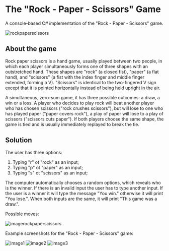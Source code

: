# The "Rock - Paper - Scissors" Game
A console-based C# implementation of the "Rock - Paper - Scissors" game.

![rockpaperscissors](https://user-images.githubusercontent.com/112023119/192526682-81ad586c-80a7-47d9-aa76-f77d88db3f2e.png)

## About the game

Rock paper scissors is a hand game, usually played between two people, in which each player simultaneously forms one of three shapes with an outstretched hand. These shapes are "rock" (a closed fist), "paper" (a flat hand), and "scissors" (a fist with the index finger and middle finger extended, forming a V). "Scissors" is identical to the two-fingered V sign except that it is pointed horizontally instead of being held upright in the air.

A simultaneous, zero-sum game, it has three possible outcomes: a draw, a win or a loss. A player who decides to play rock will beat another player who has chosen scissors ("rock crushes scissors"), but will lose to one who has played paper ("paper covers rock"), a play of paper will lose to a play of scissors ("scissors cuts paper"). If both players choose the same shape, the game is tied and is usually immediately replayed to break the tie.

## Solution

The user has three options:
1. Typing "r" ot "rock" as an input;
2. Typing "p" ot "paper" as an input;
3. Typing "s" ot "scissors" as an input;

The computer automatically chooses a random options, which reveals who is the winner. If there is an invalid input the user has to type another input. 
If the user is a winner it will type the message "You win." otherwise it will print "You lose.". When both inputs are the same, it will print "This game was a draw.".

Possible moves:

![imagerockpaperscissors](https://user-images.githubusercontent.com/112023119/192531019-95463e13-e830-43ab-a2f2-37931ee141a4.png)

Example screenshots for the "Rock - Paper - Scissors" game:

![image1](https://user-images.githubusercontent.com/112023119/192533287-10ce69de-fc1b-4451-9dbf-3093e36271ce.png)
![image2](https://user-images.githubusercontent.com/112023119/192533322-bd4e16c9-8291-41b8-b56e-b128c1aa2935.png)
![image3](https://user-images.githubusercontent.com/112023119/192533354-6a506701-3c05-42a7-ad54-df5694e6270e.png)


